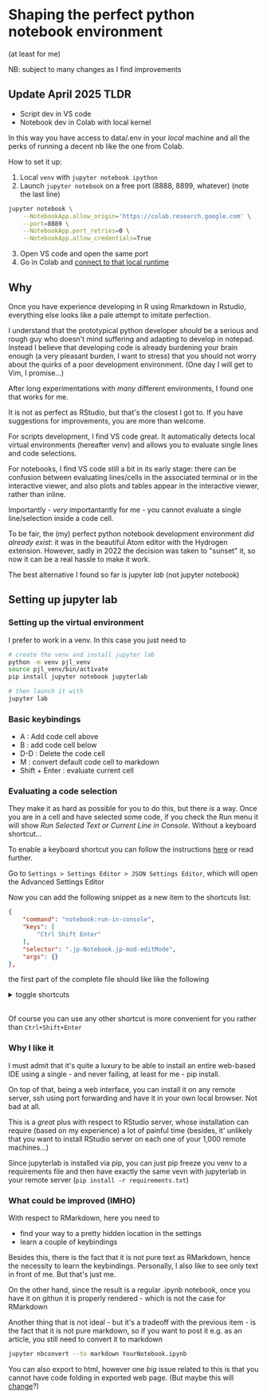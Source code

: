 # Shaping the perfect python notebook environment
(at least for me)

NB: subject to many changes as I find improvements


## Update April 2025 TLDR

- Script dev in VS code
- Notebook dev in Colab with local kernel

In this way you have access to data/.env in your _local_ machine and all the perks of running a decent nb like the one from Colab.

How to set it up:

1. Local `venv` with `jupyter notebook ipython`
2. Launch `jupyter notebook` on a free port (8888, 8899, whatever) (note the last line)

```bash
jupyter notebook \
    --NotebookApp.allow_origin='https://colab.research.google.com' \
    --port=8889 \
    --NotebookApp.port_retries=0 \
    --NotebookApp.allow_credentials=True
```

3. Open VS code and open the same port
4. Go in Colab and [connect to that local runtime](https://research.google.com/colaboratory/local-runtimes.html)



## Why
Once you have experience developing in R using Rmarkdown in Rstudio, everything else looks like a pale attempt to imitate perfection.

I understand that the prototypical python developer _should_ be a serious and rough guy who doesn't mind suffering and adapting to develop in notepad. Instead I believe that developing code is already burdening your brain enough (a very pleasant burden, I want to stress) that you should not worry about the quirks of a poor development environment. (One day I will get to Vim, I promise...)

After long experimentations with _many_ different environments, I found one that works for me. 

It is not as perfect as RStudio, but that's the closest I got to. If you have suggestions for improvements, you are more than welcome.

For scripts development, I find VS code great. It automatically detects local virtual environments (hereafter venv) and allows you to evaluate single lines and code selections.

For notebooks, I find VS code still a bit in its early stage: there can be confusion between evaluating lines/cells in the associated terminal or in the interactive viewer, and also plots and tables appear in the interactive viewer, rather than inline.

Importantly - _very_ importantantly for me - you cannot evaluate a single line/selection inside a code cell. 

To be fair, the (my) perfect python notebook development environment _did already exist_: it was in the beautiful Atom editor with the Hydrogen extension. However, sadly in 2022 the decision was taken to "sunset" it, so now it can be a real hassle to make it work.

The best alternative I found so far is jupyter _lab_ (not jupyter notebook)

## Setting up jupyter lab

### Setting up the virtual environment

I prefer to work in a venv. In this case you just need to 

```bash
# create the venv and install jupyter lab
python -m venv pjl_venv
source pjl_venv/bin/activate
pip install jupyter notebook jupyterlab

# then launch it with
jupyter lab
```

### Basic keybindings

- A : Add code cell above
- B : add code cell below
- D-D : Delete the code cell
- M : convert default code cell to markdown
- Shift + Enter : evaluate current cell


### Evaluating a code selection

They make it as hard as possible for you to do this, but there _is_ a way. Once you are in a cell and have selected some code, if you check the Run menu it will show _Run Selected Text or Current Line in Console_. Without a keyboard shortcut...

To enable a keyboard shortcut you can follow the instructions [here](https://stackoverflow.com/questions/56460834/how-to-run-a-single-line-or-selected-code-in-a-jupyter-notebook-or-jupyterlab-ce) or read further.

Go to `Settings > Settings Editor > JSON Settings Editor`, which will open the Advanced Settings Editor

Now you can add the following snippet as a new item to the shortcuts list:

```json
{
    "command": "notebook:run-in-console",
    "keys": [
        "Ctrl Shift Enter"
    ],
    "selector": ".jp-Notebook.jp-mod-editMode",
    "args": {}
},
```

the first part of the complete file should like like the following

<details><summary>toggle shortcuts</summary>

```json
{
    "shortcuts": [
        {
            "command": "notebook:run-in-console",
            "keys": [
                "Ctrl Shift Enter"
            ],
            "selector": ".jp-Notebook.jp-mod-editMode",
            "args": {}
        },
        {
            "command": "application:activate-next-tab",
            "keys": [
                "Ctrl Shift ]"
            ],
            "selector": "body",
            "args": {}
        },

```
</details>

<br>

Of course you can use any other shortcut is more convenient for you rather than `Ctrl+Shift+Enter`


### Why I like it

I must admit that it's quite a luxury to be able to install an entire web-based IDE using a single - and never failing, at least for me - pip install.

On top of that, being a web interface, you can install it on any remote server, ssh using port forwarding and have it in your own local browser. Not bad at all.

This is a _great_ plus with respect to RStudio server, whose installation can require (based on my experience) a lot of painful time (besides, it' unlikely that you want to install RStudio server on each one of your 1,000 remote machines...)

Since jupyterlab is installed via pip, you can just pip freeze you venv to a requirements file and then have exactly the same vevn with jupyterlab in your remote server (`pip install -r requirements.txt`)


### What could be improved (IMHO)
With respect to RMarkdown, here you need to
- find your way to a pretty hidden location in the settings
- learn a couple of keybindings 

Besides this, there is the fact that it is not pure text as RMarkdown, hence the necessity to learn the keybindings. Personally, I also like to see only text in front of me. But that's just me.

On the other hand, since the result is a regular .ipynb notebook, once you have it on githun it is properly rendered - which is not the case for RMarkdown

Another thing that is not ideal - but it's a tradeoff with the previous item - is the fact that it is not pure markdown, so if you want to post it e.g. as an article, you still need to convert it to markdown

```bash
jupyter nbconvert --to markdown YourNotebook.ipynb
```

You can also export to html, however one _big_ issue related to this is that you cannot have code folding in exported web page. (But maybe this will [change](https://stackoverflow.com/questions/33159518/collapse-cell-in-jupyter-notebook)?)







